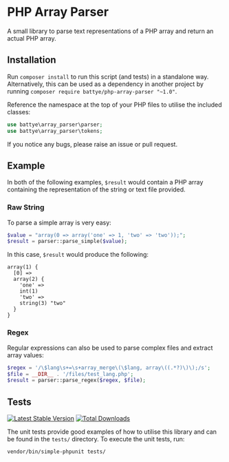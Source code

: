 # PHP Array Parser
A small library to parse text representations of a PHP array and return an actual PHP array.

## Installation

Run `composer install` to run this script (and tests) in a standalone way. Alternatively, this can be used as a dependency in another project by running `composer require battye/php-array-parser "~1.0"`.

Reference the namespace at the top of your PHP files to utilise the included classes:

```php
use battye\array_parser\parser;
use battye\array_parser\tokens;
```

If you notice any bugs, please raise an issue or pull request.

## Example

In both of the following examples, `$result` would contain a PHP array containing the representation of the string or text file provided.

### Raw String

To parse a simple array is very easy:

```php
$value = "array(0 => array('one' => 1, 'two' => 'two'));";
$result = parser::parse_simple($value);
```

In this case, `$result` would produce the following:

    array(1) {
      [0] =>
      array(2) {
        'one' =>
        int(1)
        'two' =>
        string(3) "two"
      }
    }

### Regex

Regular expressions can also be used to parse complex files and extract array values:

```php
$regex = '/\$lang\s+=\s+array_merge\(\$lang, array\((.*?)\)\);/s';
$file = __DIR__ . '/files/test_lang.php';
$result = parser::parse_regex($regex, $file);
```

## Tests

[![Latest Stable Version](https://poser.pugx.org/battye/php-array-parser/v/stable)](https://packagist.org/packages/battye/php-array-parser) [![Total Downloads](https://poser.pugx.org/battye/php-array-parser/downloads)](https://packagist.org/packages/battye/php-array-parser)

The unit tests provide good examples of how to utilise this library and can be found in the `tests/` directory. To execute the unit tests, run:

    vendor/bin/simple-phpunit tests/
